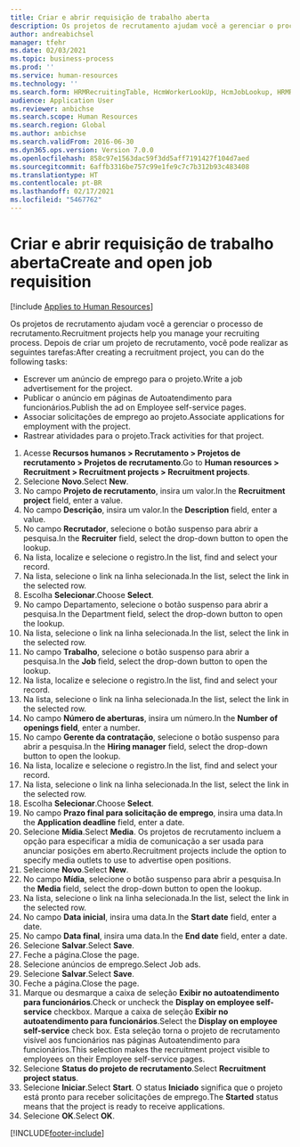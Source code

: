 ```yaml
---
title: Criar e abrir requisição de trabalho aberta
description: Os projetos de recrutamento ajudam você a gerenciar o processo de recrutamento.
author: andreabichsel
manager: tfehr
ms.date: 02/03/2021
ms.topic: business-process
ms.prod: ''
ms.service: human-resources
ms.technology: ''
ms.search.form: HRMRecruitingTable, HcmWorkerLookUp, HcmJobLookup, HRMRecruitingMedia, HRMRecruitingJobAd, HcmPersonnelManagementWorkspace
audience: Application User
ms.reviewer: anbichse
ms.search.scope: Human Resources
ms.search.region: Global
ms.author: anbichse
ms.search.validFrom: 2016-06-30
ms.dyn365.ops.version: Version 7.0.0
ms.openlocfilehash: 858c97e1563dac59f3dd5aff7191427f104d7aed
ms.sourcegitcommit: 6affb3316be757c99e1fe9c7c7b312b93c483408
ms.translationtype: HT
ms.contentlocale: pt-BR
ms.lasthandoff: 02/17/2021
ms.locfileid: "5467762"
---
```

# <a name="create-and-open-job-requisition"></a><span data-ttu-id="577fa-103">Criar e abrir requisição de trabalho aberta</span><span class="sxs-lookup"><span data-stu-id="577fa-103">Create and open job requisition</span></span>

[!include [Applies to Human Resources](../includes/applies-to-hr.md)]

<span data-ttu-id="577fa-104">Os projetos de recrutamento ajudam você a gerenciar o processo de recrutamento.</span><span class="sxs-lookup"><span data-stu-id="577fa-104">Recruitment projects help you manage your recruiting process.</span></span> <span data-ttu-id="577fa-105">Depois de criar um projeto de recrutamento, você pode realizar as seguintes tarefas:</span><span class="sxs-lookup"><span data-stu-id="577fa-105">After creating a recruitment project, you can do the following tasks:</span></span>

- <span data-ttu-id="577fa-106">Escrever um anúncio de emprego para o projeto.</span><span class="sxs-lookup"><span data-stu-id="577fa-106">Write a job advertisement for the project.</span></span>
- <span data-ttu-id="577fa-107">Publicar o anúncio em páginas de Autoatendimento para funcionários.</span><span class="sxs-lookup"><span data-stu-id="577fa-107">Publish the ad on Employee self-service pages.</span></span>
- <span data-ttu-id="577fa-108">Associar solicitações de emprego ao projeto.</span><span class="sxs-lookup"><span data-stu-id="577fa-108">Associate applications for employment with the project.</span></span>
- <span data-ttu-id="577fa-109">Rastrear atividades para o projeto.</span><span class="sxs-lookup"><span data-stu-id="577fa-109">Track activities for that project.</span></span> 

1. <span data-ttu-id="577fa-110">Acesse **Recursos humanos > Recrutamento > Projetos de recrutamento > Projetos de recrutamento**.</span><span class="sxs-lookup"><span data-stu-id="577fa-110">Go to **Human resources > Recruitment > Recruitment projects > Recruitment projects**.</span></span>
2. <span data-ttu-id="577fa-111">Selecione **Novo**.</span><span class="sxs-lookup"><span data-stu-id="577fa-111">Select **New**.</span></span>
3. <span data-ttu-id="577fa-112">No campo **Projeto de recrutamento**, insira um valor.</span><span class="sxs-lookup"><span data-stu-id="577fa-112">In the **Recruitment project** field, enter a value.</span></span>
4. <span data-ttu-id="577fa-113">No campo **Descrição**, insira um valor.</span><span class="sxs-lookup"><span data-stu-id="577fa-113">In the **Description** field, enter a value.</span></span>
5. <span data-ttu-id="577fa-114">No campo **Recrutador**, selecione o botão suspenso para abrir a pesquisa.</span><span class="sxs-lookup"><span data-stu-id="577fa-114">In the **Recruiter** field, select the drop-down button to open the lookup.</span></span>
6. <span data-ttu-id="577fa-115">Na lista, localize e selecione o registro.</span><span class="sxs-lookup"><span data-stu-id="577fa-115">In the list, find and select your record.</span></span>
7. <span data-ttu-id="577fa-116">Na lista, selecione o link na linha selecionada.</span><span class="sxs-lookup"><span data-stu-id="577fa-116">In the list, select the link in the selected row.</span></span>
8. <span data-ttu-id="577fa-117">Escolha **Selecionar**.</span><span class="sxs-lookup"><span data-stu-id="577fa-117">Choose **Select**.</span></span>
9. <span data-ttu-id="577fa-118">No campo Departamento, selecione o botão suspenso para abrir a pesquisa.</span><span class="sxs-lookup"><span data-stu-id="577fa-118">In the Department field, select the drop-down button to open the lookup.</span></span>
10. <span data-ttu-id="577fa-119">Na lista, selecione o link na linha selecionada.</span><span class="sxs-lookup"><span data-stu-id="577fa-119">In the list, select the link in the selected row.</span></span>
11. <span data-ttu-id="577fa-120">No campo **Trabalho**, selecione o botão suspenso para abrir a pesquisa.</span><span class="sxs-lookup"><span data-stu-id="577fa-120">In the **Job** field, select the drop-down button to open the lookup.</span></span>
12. <span data-ttu-id="577fa-121">Na lista, localize e selecione o registro.</span><span class="sxs-lookup"><span data-stu-id="577fa-121">In the list, find and select your record.</span></span>
13. <span data-ttu-id="577fa-122">Na lista, selecione o link na linha selecionada.</span><span class="sxs-lookup"><span data-stu-id="577fa-122">In the list, select the link in the selected row.</span></span>
14. <span data-ttu-id="577fa-123">No campo **Número de aberturas**, insira um número.</span><span class="sxs-lookup"><span data-stu-id="577fa-123">In the **Number of openings field**, enter a number.</span></span>
15. <span data-ttu-id="577fa-124">No campo **Gerente da contratação**, selecione o botão suspenso para abrir a pesquisa.</span><span class="sxs-lookup"><span data-stu-id="577fa-124">In the **Hiring manager** field, select the drop-down button to open the lookup.</span></span>
16. <span data-ttu-id="577fa-125">Na lista, localize e selecione o registro.</span><span class="sxs-lookup"><span data-stu-id="577fa-125">In the list, find and select your record.</span></span>
17. <span data-ttu-id="577fa-126">Na lista, selecione o link na linha selecionada.</span><span class="sxs-lookup"><span data-stu-id="577fa-126">In the list, select the link in the selected row.</span></span>
18. <span data-ttu-id="577fa-127">Escolha **Selecionar**.</span><span class="sxs-lookup"><span data-stu-id="577fa-127">Choose **Select**.</span></span>
19. <span data-ttu-id="577fa-128">No campo **Prazo final para solicitação de emprego**, insira uma data.</span><span class="sxs-lookup"><span data-stu-id="577fa-128">In the **Application deadline** field, enter a date.</span></span>
20. <span data-ttu-id="577fa-129">Selecione **Mídia**.</span><span class="sxs-lookup"><span data-stu-id="577fa-129">Select **Media**.</span></span> <span data-ttu-id="577fa-130">Os projetos de recrutamento incluem a opção para especificar a mídia de comunicação a ser usada para anunciar posições em aberto.</span><span class="sxs-lookup"><span data-stu-id="577fa-130">Recruitment projects include the option to specify media outlets to use to advertise open positions.</span></span>  
21. <span data-ttu-id="577fa-131">Selecione **Novo**.</span><span class="sxs-lookup"><span data-stu-id="577fa-131">Select **New**.</span></span>
22. <span data-ttu-id="577fa-132">No campo **Mídia**, selecione o botão suspenso para abrir a pesquisa.</span><span class="sxs-lookup"><span data-stu-id="577fa-132">In the **Media** field, select the drop-down button to open the lookup.</span></span>
23. <span data-ttu-id="577fa-133">Na lista, selecione o link na linha selecionada.</span><span class="sxs-lookup"><span data-stu-id="577fa-133">In the list, select the link in the selected row.</span></span>
24. <span data-ttu-id="577fa-134">No campo **Data inicial**, insira uma data.</span><span class="sxs-lookup"><span data-stu-id="577fa-134">In the **Start date** field, enter a date.</span></span>
25. <span data-ttu-id="577fa-135">No campo **Data final**, insira uma data.</span><span class="sxs-lookup"><span data-stu-id="577fa-135">In the **End date** field, enter a date.</span></span>
26. <span data-ttu-id="577fa-136">Selecione **Salvar**.</span><span class="sxs-lookup"><span data-stu-id="577fa-136">Select **Save**.</span></span>
27. <span data-ttu-id="577fa-137">Feche a página.</span><span class="sxs-lookup"><span data-stu-id="577fa-137">Close the page.</span></span>
28. <span data-ttu-id="577fa-138">Selecione anúncios de emprego.</span><span class="sxs-lookup"><span data-stu-id="577fa-138">Select Job ads.</span></span>
29. <span data-ttu-id="577fa-139">Selecione **Salvar**.</span><span class="sxs-lookup"><span data-stu-id="577fa-139">Select **Save**.</span></span>
30. <span data-ttu-id="577fa-140">Feche a página.</span><span class="sxs-lookup"><span data-stu-id="577fa-140">Close the page.</span></span>
31. <span data-ttu-id="577fa-141">Marque ou desmarque a caixa de seleção **Exibir no autoatendimento para funcionários**.</span><span class="sxs-lookup"><span data-stu-id="577fa-141">Check or uncheck the **Display on employee self-service** checkbox.</span></span> <span data-ttu-id="577fa-142">Marque a caixa de seleção **Exibir no autoatendimento para funcionários**.</span><span class="sxs-lookup"><span data-stu-id="577fa-142">Select the **Display on employee self-service** check box.</span></span> <span data-ttu-id="577fa-143">Esta seleção torna o projeto de recrutamento visível aos funcionários nas páginas Autoatendimento para funcionários.</span><span class="sxs-lookup"><span data-stu-id="577fa-143">This selection makes the recruitment project visible to employees on their Employee self-service pages.</span></span>
32. <span data-ttu-id="577fa-144">Selecione **Status do projeto de recrutamento**.</span><span class="sxs-lookup"><span data-stu-id="577fa-144">Select **Recruitment project status**.</span></span>
33. <span data-ttu-id="577fa-145">Selecione **Iniciar**.</span><span class="sxs-lookup"><span data-stu-id="577fa-145">Select **Start**.</span></span> <span data-ttu-id="577fa-146">O status **Iniciado** significa que o projeto está pronto para receber solicitações de emprego.</span><span class="sxs-lookup"><span data-stu-id="577fa-146">The **Started** status means that the project is ready to receive applications.</span></span>  
34. <span data-ttu-id="577fa-147">Selecione **OK**.</span><span class="sxs-lookup"><span data-stu-id="577fa-147">Select **OK**.</span></span>

[!INCLUDE[footer-include](../includes/footer-banner.md)]